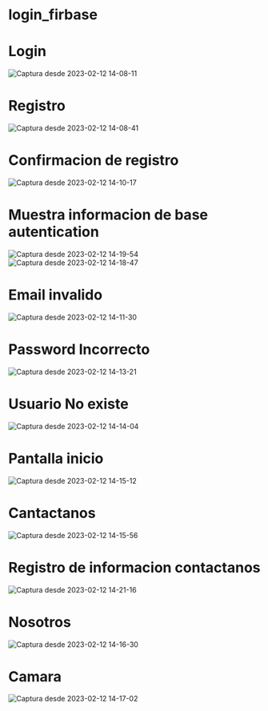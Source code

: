 # login_firbase

# Login <br>

![Captura desde 2023-02-12 14-08-11](https://user-images.githubusercontent.com/67657380/218334505-a0812c78-6b57-4db2-a31f-d7682808e69c.png)<br>

# Registro <br>
![Captura desde 2023-02-12 14-08-41](https://user-images.githubusercontent.com/67657380/218334533-c861831c-8d1f-423e-84b7-5757fcebe03e.png)<br>

# Confirmacion de registro <br>
![Captura desde 2023-02-12 14-10-17](https://user-images.githubusercontent.com/67657380/218334601-c397ff69-e8bf-4557-a75e-5438570d5c42.png)<br>

# Muestra informacion de base autentication <br>
![Captura desde 2023-02-12 14-19-54](https://user-images.githubusercontent.com/67657380/218335015-dfe98b4c-abe8-4b9f-9170-4752186f8719.png)
![Captura desde 2023-02-12 14-18-47](https://user-images.githubusercontent.com/67657380/218334966-8ffa368d-4ea2-4326-9ee3-6f854ed147c5.png)<br>

# Email invalido <br>
![Captura desde 2023-02-12 14-11-30](https://user-images.githubusercontent.com/67657380/218334676-7b446978-a646-473d-be2f-f0e3054d79f6.png)<br>

# Password Incorrecto <br>
![Captura desde 2023-02-12 14-13-21](https://user-images.githubusercontent.com/67657380/218334761-4292e9be-1a58-4f68-bede-8a8414d91c69.png)<br>

# Usuario No existe <br>
![Captura desde 2023-02-12 14-14-04](https://user-images.githubusercontent.com/67657380/218334787-06f351cc-31bc-4a46-87d0-c20d3c24677f.png)<br>

# Pantalla inicio <br>
![Captura desde 2023-02-12 14-15-12](https://user-images.githubusercontent.com/67657380/218334826-2ae6388e-5bc3-4fce-87bd-8537901d9b0e.png)<br>

# Cantactanos <br>
![Captura desde 2023-02-12 14-15-56](https://user-images.githubusercontent.com/67657380/218334847-5e869739-1f83-46b2-85c8-8d8a41a7cbe0.png)<br>

# Registro de informacion contactanos<br>
![Captura desde 2023-02-12 14-21-16](https://user-images.githubusercontent.com/67657380/218335064-6662e4a3-0d00-433f-82e1-916cd2434e78.png)

# Nosotros <br>
![Captura desde 2023-02-12 14-16-30](https://user-images.githubusercontent.com/67657380/218334869-1d6acb0a-8da9-4413-8e65-f735acaf62e4.png)<br>

# Camara <br>
![Captura desde 2023-02-12 14-17-02](https://user-images.githubusercontent.com/67657380/218334903-7fe3d55a-1f20-4048-b43e-fd82e3ea92e4.png)
